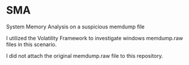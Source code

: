 # SMA
System Memory Analysis on a suspicious memdump file

I utilized the Volatility Framework to investigate windows memdump.raw files in this scenario.

I did not attach the original memdump.raw file to this repository. 
